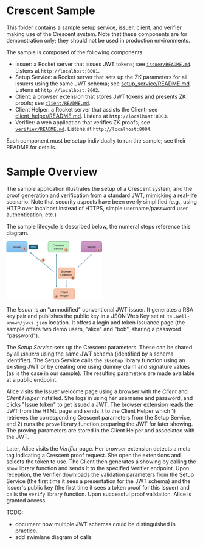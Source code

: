 # Crescent Sample

This folder contains a sample setup service, issuer, client, and verifier making use of the Crescent system. Note that these
components are for demonstration only; they should not be used in production environments.

The sample is composed of the following components:
* Issuer: a Rocket server that issues JWT tokens; see [`issuer/README.md`](./issuer/README.md). Listens at `http://localhost:8001`.
* Setup Service: a Rocket server that sets up the ZK parameters for all issuers using the same JWT schema; see [setup_service/README.md](./setup_service/README.md). Listens at `http://localhost:8002`.
* Client: a browser extension that stores JWT tokens and presents ZK proofs; see [`client/README.md`](./client/README.md).
* Client Helper: a Rocket server that assists the Client; see [client_helper/README.md](./client_helper/README.md). Listens at `http://localhost:8003`.
* Verifier: a web application that verifies ZK proofs; see [`verifier/README.md`](./verifier/README.md). Listens at `http://localhost:8004`.

Each component must be setup individually to run the sample; see their README for details.

# Sample Overview

The sample application illustrates the setup of a Crescent system, and the proof generation and verification from a standard JWT, mimicking a real-life scenario.
Note that security aspects have been overly simplified (e.g., using HTTP over localhost instead of HTTPS, simple username/password user authentication, etc.)

The sample lifecycle is described below, the numeral steps reference this diagram.

<img src="sample_arch.png" alt="Sample Architecture" width="50%">

The *Issuer* is an "unmodified" conventional JWT issuer. It generates a RSA key pair and publishes the public key in a JSON Web Key set at its
`.well-known/jwks.json` location. It offers a login and token issuance page (the sample offers two demo users, "alice" and "bob", sharing a password "password").

The *Setup Service* sets up the Crescent parameters. These can be shared by all *Issuers* using the same JWT schema (identified by a schema identifier).
The Setup Service calls the `zksetup` library function using an existing JWT or by creating one using dummy claim and signature values (as is the case
in our sample). The resulting parameters are made available at a public endpoint.

Alice visits the Issuer welcome page using a browser with the *Client* and *Client Helper* installed. She logs in using her username and password,
and clicks "Issue token" to get issued a JWT. The browser extension reads the JWT from the HTML page and sends it to the Client Helper which 1) retrieves the
corresponding Crescent parameters from the Setup Service, and 2) runs the `prove` library function preparing the JWT for later showing. The proving parameters
are stored in the Client Helper and associated with the JWT.

Later, Alice visits the *Verifier* page. Her browser extension detects a meta tag indicating a Crescent proof request. She open the extensions and selects
the token to use. The Client then generates a showing by calling the `show` library function and sends it to the specified Verifier endpoint. Upon reception,
the Verifier downloads the validation parameters from the Setup Service (the first time it sees a presentation for the JWT schema) and the Issuer's public key
(the first time it sees a token proof for this Issuer) and calls the `verify` library function. Upon successful proof validation, Alice is granted access. 


TODO:
* document how multiple JWT schemas could be distinguished in practice.
* add swimlane diagram of calls